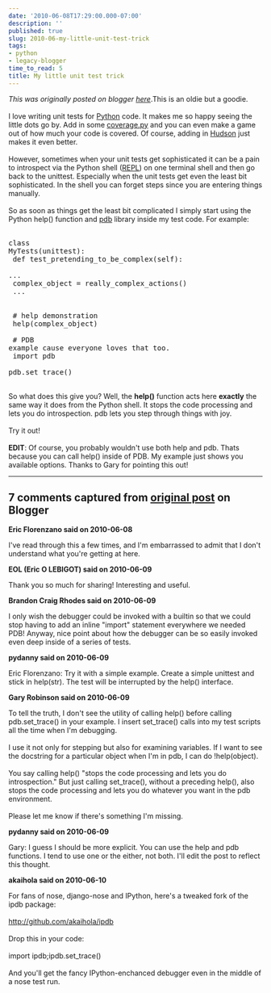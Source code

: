 ```yaml
---
date: '2010-06-08T17:29:00.000-07:00'
description: ''
published: true
slug: 2010-06-my-little-unit-test-trick
tags:
- python
- legacy-blogger
time_to_read: 5
title: My little unit test trick
---
```


*This was originally posted on blogger [here](https://pydanny.blogspot.com/2010/06/my-little-unit-test-trick.html)*.This is an oldie but a goodie.<br /><br />I love writing unit tests for <a href="http://python.org">Python</a> code. It makes me so happy seeing the little dots go by. Add in some <a href="http://nedbatchelder.com/code/coverage/">coverage.py</a> and you can even make a game out of how much your code is covered. Of course, adding in <a href="http://hudson.dev.java.net/">Hudson</a> just makes it even better.<br /><br />However, sometimes when your unit tests get sophisticated it can be a pain to introspect via the Python shell (<a href="http://en.wikipedia.org/wiki/REPL">REPL</a>) on one terminal shell and then go back to the unittest. Especially when the unit tests get even the least bit sophisticated. In the shell you can forget steps since you are entering things manually.<br /><br />So as soon as things get the least bit complicated I simply start using the Python help() function and <a href="http://docs.python.org/library/pdb.html">pdb</a> library inside my test code. For example:<br /><br /><pre class="prettyprint lang-py">class MyTests(unittest):<br />    def test_pretending_to_be_complex(self):<br />        ...<br />        complex_object = really_complex_actions()<br />        ...<br />        <br />        # help demonstration<br />        help(complex_object)<br /><br />        # PDB example cause everyone loves that too.<br />        import pdb        <br />        pdb.set_trace()<br /></pre><br />So what does this give you? Well, the <b>help()</b> function acts here <b>exactly</b> the same way it does from the Python shell. It stops the code processing and lets you do introspection. pdb lets you step through things with joy.<br /><br />Try it out!<br /><br /><b>EDIT</b>: Of course, you probably wouldn't use both help and pdb. Thats because you can call help() inside of PDB. My example just shows you available options. Thanks to Gary for pointing this out!

---

## 7 comments captured from [original post](https://pydanny.blogspot.com/2010/06/my-little-unit-test-trick.html) on Blogger

**Eric Florenzano said on 2010-06-08**

I've read through this a few times, and I'm embarrassed to admit that I don't understand what you're getting at here.

**EOL (Eric O LEBIGOT) said on 2010-06-09**

Thank you so much for sharing!  Interesting and useful.

**Brandon Craig Rhodes said on 2010-06-09**

I only wish the debugger could be invoked with a builtin so that we could stop having to add an inline &quot;import&quot; statement everywhere we needed PDB! Anyway, nice point about how the debugger can be so easily invoked even deep inside of a series of tests.

**pydanny said on 2010-06-09**

Eric Florenzano: Try it with a simple example. Create a simple unittest and stick in help(str). The test will be interrupted by the help() interface.

**Gary Robinson said on 2010-06-09**

To tell the truth, I don't see the utility of calling help() before calling pdb.set_trace() in your example. I insert set_trace() calls into my test scripts all the time when I'm debugging. <br /><br />I use it not only for stepping but also for examining variables. If I want to see the docstring for a particular object when I'm in pdb, I can do !help(object).<br /><br />You say calling help() &quot;stops the code processing and lets you do introspection.&quot; But just calling set_trace(), without a preceding help(), also stops the code processing and lets you do whatever you want in the pdb environment.<br /><br />Please let me know if there's something I'm missing.

**pydanny said on 2010-06-09**

Gary: I guess I should be more explicit. You can use the help and pdb functions. I tend to use one or the either, not both. I'll edit the post to reflect this thought.

**akaihola said on 2010-06-10**

For fans of nose, django-nose and IPython, here's a tweaked fork of the ipdb package:<br /><br />http://github.com/akaihola/ipdb<br /><br />Drop this in your code:<br /><br />    import ipdb;ipdb.set_trace()<br /><br />And you'll get the fancy IPython-enchanced debugger even in the middle of a nose test run.

